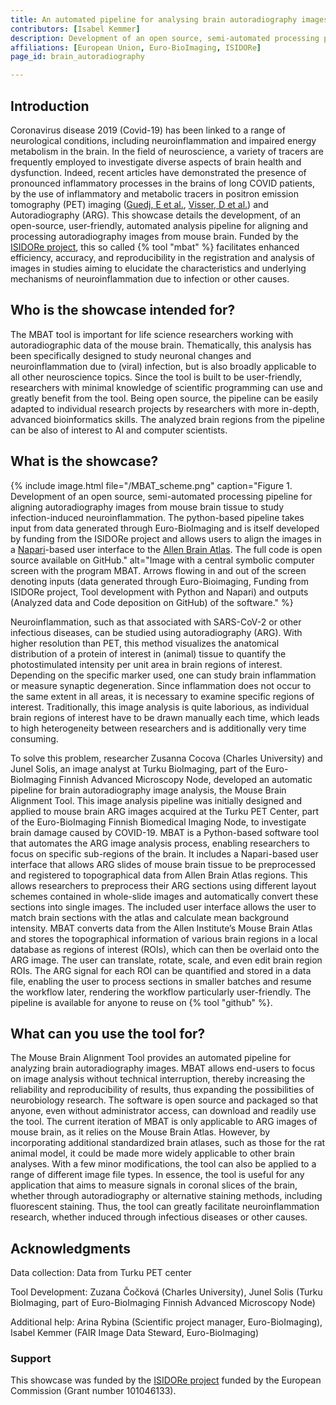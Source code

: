 ```yaml
---
title: An automated pipeline for analysing brain autoradiography images
contributors: [Isabel Kemmer] 
description: Development of an open source, semi-automated processing pipeline for aligning autoradiography images from mouse brain tissue to study infection-induced neuroinflammation funded by the ISIDORe project. 
affiliations: [European Union, Euro-BioImaging, ISIDORe]
page_id: brain_autoradiography

---
```


## Introduction 

Coronavirus disease 2019 (Covid-19) has been linked to a range of neurological conditions, including neuroinflammation and impaired energy metabolism in the brain. In the field of neuroscience, a variety of tracers are frequently employed to investigate diverse aspects of brain health and dysfunction. Indeed, recent articles have demonstrated the presence of pronounced inflammatory processes in the brains of long COVID patients, by the use of inflammatory and metabolic tracers in positron emission tomography (PET) imaging ([Guedj, E et al.](https://doi.org/10.1007/s00259-021-05215-4), [Visser, D et al.](https://doi.org/10.1101/2022.06.02.22275916)) and Autoradiography (ARG).
This showcase details the development, of an open-source, user-friendly, automated analysis pipeline for aligning and processing autoradiography images from mouse brain. Funded by the [ISIDORe project](https://isidore-project.eu/), this so called {% tool "mbat" %} facilitates enhanced efficiency, accuracy, and reproducibility in the registration and analysis of images in studies aiming to elucidate the characteristics and underlying mechanisms of neuroinflammation due to infection or other causes.

## Who is the showcase intended for?

The MBAT tool is important for life science researchers working with autoradiographic data of the mouse brain. Thematically, this analysis has been specifically designed to study neuronal changes and neuroinflammation due to (viral) infection, but is also broadly applicable to all other neuroscience topics.
Since the tool is built to be user-friendly, researchers with minimal knowledge of scientific programming can use and greatly benefit from the tool. Being open source, the pipeline can be easily adapted to individual research projects by researchers with more in-depth, advanced bioinformatics skills. The analyzed brain regions from the pipeline can be also of interest to AI and computer scientists.

## What is the showcase?

{% include image.html file="/MBAT_scheme.png" caption="Figure 1. Development of an open source, semi-automated processing pipeline for aligning autoradiography images from mouse brain tissue to study infection-induced neuroinflammation. The python-based pipeline takes input from data generated through Euro-BioImaging and is itself developed by funding from the ISIDORe project and allows users to align the images in a [Napari](https://napari.org/stable/)-based user interface to the [Allen Brain Atlas](https://portal.brain-map.org/). The full code is open source available on GitHub." alt="Image with a central symbolic computer screen with the program MBAT. Arrows flowing in and out of the screen denoting inputs (data generated through Euro-Bioimaging, Funding from ISIDORe project, Tool development with Python and Napari) and outputs (Analyzed data and Code deposition on GitHub) of the software." %}

Neuroinflammation, such as that associated with SARS-CoV-2 or other infectious diseases, can be studied using autoradiography (ARG). With higher resolution than PET, this method visualizes the anatomical distribution of a protein of interest in (animal) tissue to quantify the photostimulated intensity per unit area in brain regions of interest. Depending on the specific marker used, one can study brain inflammation or measure synaptic degeneration. Since inflammation does not occur to the same extent in all areas, it is necessary to examine specific regions of interest. Traditionally, this image analysis is quite laborious, as individual brain regions of interest have to be drawn manually each time, which leads to high heterogeneity between researchers and is additionally very time consuming.

To solve this problem, researcher Zusanna Cocova (Charles University) and Junel Solis, an image analyst at Turku BioImaging, part of the Euro-BioImaging Finnish Advanced Microscopy Node, developed an automatic pipeline for brain autoradiography image analysis, the Mouse Brain Alignment Tool. This image analysis pipeline was initially designed and applied to mouse brain ARG images acquired at the Turku PET Center, part of the Euro-BioImaging Finnish Biomedical Imaging Node, to investigate brain damage caused by COVID-19.
MBAT is a Python-based software tool that automates the ARG image analysis process, enabling researchers to focus on specific sub-regions of the brain. It includes a  Napari-based user interface that allows ARG slides of mouse brain tissue to be preprocessed and registered to topographical data from Allen Brain Atlas regions. This allows researchers to preprocess their ARG sections using different layout schemes contained in whole-slide images and automatically convert these sections into single images. The included user interface allows the user to match brain sections with the atlas and calculate mean background intensity. MBAT converts data from the Allen Institute’s Mouse Brain Atlas and stores the topographical information of various brain regions in a local database as regions of interest (ROIs), which can then be overlaid onto the ARG image. The user can translate, rotate, scale, and even edit brain region ROIs. The ARG signal for each ROI can be quantified and stored in a data file, enabling the user to process sections in smaller batches and resume the workflow later, rendering the workflow particularly user-friendly. The pipeline is available for anyone to reuse on {% tool "github" %}.

## What can you use the tool for?
 
The Mouse Brain Alignment Tool provides an automated pipeline for analyzing brain autoradiography images. MBAT allows end-users to focus on image analysis without technical interruption, thereby increasing the reliability and reproducibility of results, thus expanding the possibilities of neurobiology research. The software is open source and packaged so that anyone, even without administrator access, can download and readily use the tool.
The current iteration of MBAT is only applicable to ARG images of mouse brain, as it relies on the Mouse Brain Atlas. However, by incorporating additional standardized brain atlases, such as those for the rat animal model, it could be made more widely applicable to other brain analyses. With a few minor modifications, the tool can also be applied to a range of different image file types. In essence, the tool is useful for any application that aims to measure signals in coronal slices of the brain, whether through autoradiography or alternative staining methods, including fluorescent staining. Thus, the tool can greatly facilitate neuroinflammation research, whether induced through infectious diseases or other causes.

## Acknowledgments

Data collection: Data from Turku PET center

Tool Development: Zuzana Čočková (Charles University),  Junel Solis (Turku BioImaging, part of Euro-BioImaging Finnish Advanced Microscopy Node)

Additional help: Arina Rybina (Scientific project manager, Euro-BioImaging), Isabel Kemmer (FAIR Image Data Steward, Euro-BioImaging)

### Support

This showcase was funded by the [ISIDORe project](https://isidore-project.eu/) funded by the European Commission (Grant number 101046133). 

